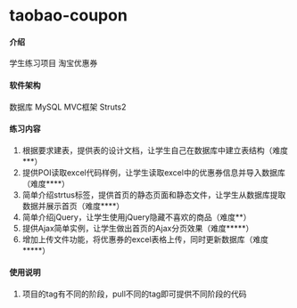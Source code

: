 # taobao-coupon

#### 介绍
学生练习项目
淘宝优惠券

#### 软件架构
数据库 MySQL
MVC框架 Struts2

#### 练习内容

1. 根据要求建表，提供表的设计文档，让学生自己在数据库中建立表结构（难度***）
2. 提供POI读取excel代码样例，让学生读取excel中的优惠券信息并导入数据库（难度****）
3. 简单介绍strtus标签，提供首页的静态页面和静态文件，让学生从数据库提取数据并展示首页（难度****）
4. 简单介绍jQuery，让学生使用jQuery隐藏不喜欢的商品（难度**）
5. 提供Ajax简单实例，让学生做出首页的Ajax分页效果（难度*****）
6. 增加上传文件功能，将优惠券的excel表格上传，同时更新数据库（难度*****）


#### 使用说明

1. 项目的tag有不同的阶段，pull不同的tag即可提供不同阶段的代码
